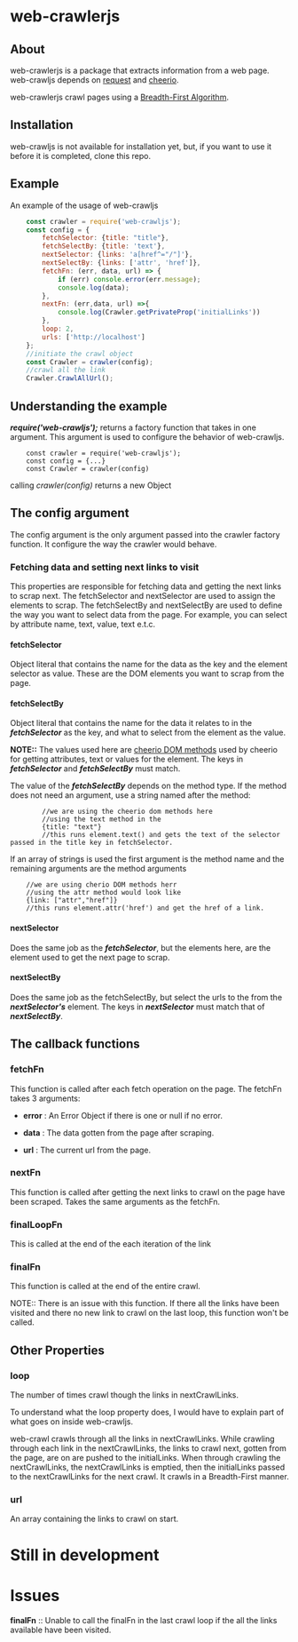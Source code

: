 # web-crawlerjs

## About 
web-crawlerjs is a package that extracts information from a web page. web-crawljs depends on [request](https://www.npmjs.com/package/request) and [cheerio](https://www.npmjs.com/package/cheerio).

web-crawlerjs crawl pages using a [Breadth-First Algorithm](https://en.wikipedia.org/wiki/Breadth-first_search).

## Installation 
web-crawljs is not available for installation yet, but, if you want to use it before it is completed, clone this repo.

## Example
An example of the usage of web-crawljs
```javascript
    const crawler = require('web-crawljs');
    const config = {
        fetchSelector: {title: "title"},
        fetchSelectBy: {title: 'text'},
        nextSelector: {links: 'a[href^="/"]'},
        nextSelectBy: {links: ['attr', 'href']},
        fetchFn: (err, data, url) => {
            if (err) console.error(err.message);
            console.log(data);
        },
        nextFn: (err,data, url) =>{
            console.log(Crawler.getPrivateProp('initialLinks'))
        },
        loop: 2,
        urls: ['http://localhost']
    };
    //initiate the crawl object
    const Crawler = crawler(config);
    //crawl all the link
    Crawler.CrawlAllUrl();
```

## Understanding the example
***require('web-crawljs');*** returns a factory function that takes in one argument. This argument is used to configure the behavior of web-crawljs.
        
        const crawler = require('web-crawljs');
        const config = {...}
        const Crawler = crawler(config)

calling *crawler(config)* returns a new Object

## The config argument
The config argument is the only argument passed into the crawler factory function. It configure the way the crawler would behave.

### Fetching data and setting next links to visit
This properties are responsible for fetching data and getting the next links to scrap next. The fetchSelector and nextSelector are used to assign the elements to scrap.
The fetchSelectBy and nextSelectBy are used to define the way you want to select data from the page. For example, you can select by attribute name, text, value, text e.t.c.

#### fetchSelector
Object literal that contains the name for the data as the key and the element selector as value. These are the DOM elements you want to scrap from the page.

#### fetchSelectBy
Object literal that contains the name for the data it relates to in the ***fetchSelector*** as the key, and what to select from the element as the value.

**NOTE::** The values used here are [cheerio DOM methods]() used by cheerio for getting attributes, text or values for the element. The keys in ***fetchSelector*** and 
***fetchSelectBy*** must match.

The value of the ***fetchSelectBy*** depends on the method type. If the method does not need an argument, use a string named after the method:

            //we are using the cheerio dom methods here
            //using the text method in the 
            {title: "text"}
            //this runs element.text() and gets the text of the selector passed in the title key in fetchSelector.
           
If an array of strings is used the first argument is the method name and the remaining arguments are the method arguments

        //we are using cherio DOM methods herr
        //using the attr method would look like
        {link: ["attr","href"]}
        //this runs element.attr('href') and get the href of a link.
        
#### nextSelector
Does the same job as the ***fetchSelector***, but the elements here, are the element used to get the next page to scrap.
 
#### nextSelectBy
Does the same job as the fetchSelectBy, but select the urls to the from the ***nextSelector's*** element. 
The keys in ***nextSelector*** must match that of ***nextSelectBy***.

## The callback functions

### fetchFn 
This function is called after each fetch operation on the page. The fetchFn takes 3 arguments:

- **error** : An Error Object if there is one or null if no error.

- **data** : The data gotten from the page after scraping.

- **url** : The current url from the page.

### nextFn
This function is called after getting the next links to crawl on the page have been scraped. Takes the same arguments as the fetchFn.

### finalLoopFn
This is called at the end of the each iteration of the link

### finalFn
This function is called at the end of the entire crawl. 

NOTE:: There is an issue with this function. If there all the links have been visited and there no new link to crawl on the last loop, this function won't be called.

## Other Properties

### loop
The number of times crawl though the links in nextCrawlLinks.

To understand what the loop property does, I would have to explain part of what goes on inside web-crawljs.

web-crawl crawls through all the links in nextCrawlLinks. While crawling through each link in the nextCrawlLinks, the links to crawl next, gotten from the page, 
are on are pushed to the initialLinks.
When through crawling the nextCrawlLinks, the nextCrawlLinks is emptied, then the initialLinks passed to the nextCrawlLinks for the next crawl. 
It crawls in a Breadth-First manner.

### url 
An array containing the links to crawl on start.

# Still in development

# Issues
**finalFn** :: Unable to call the finalFn in the last crawl loop if the all the links available have been visited.
